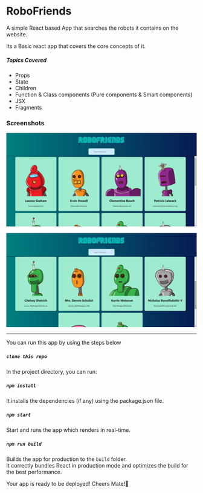 # RoboFriends

A simple React based App that searches the robots it contains on the website.

Its a Basic react app that covers the core concepts of it.

##### Topics Covered

- Props
- State
- Children
- Function & Class components (Pure components & Smart components)
- JSX
- Fragments

### Screenshots

![RoboFriends Image](./screenshots/robots.png)

![RoboFriends Image](./screenshots/robots2.png)

---

You can run this app by using the steps below

##### `clone this repo`

In the project directory, you can run:

##### `npm install`

It installs the dependencies (if any) using the package.json file.

##### `npm start`

Start and runs the app which renders in real-time.

##### `npm run build`

Builds the app for production to the `build` folder.<br />
It correctly bundles React in production mode and optimizes the build for the best performance.

Your app is ready to be deployed!
Cheers Mate!🍻
